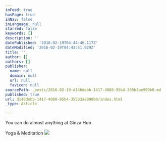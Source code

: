 ```yaml
---
inFeed: true
hasPage: true
inNav: false
inLanguage: null
starred: false
keywords: []
description: ''
datePublished: '2016-02-19T04:44:46.117Z'
dateModified: '2016-02-19T04:43:41.929Z'
title: ''
author: []
authors: []
publisher:
  name: null
  domain: null
  url: null
  favicon: null
sourcePath: _posts/2016-02-19-d146debb-1417-4080-95b4-355b3ae990b0.md
published: true
url: d146debb-1417-4080-95b4-355b3ae990b0/index.html
_type: Article

---
```

You can do almost anything at Ginza Hub

Yoga & Meditation
![](https://the-grid-user-content.s3-us-west-2.amazonaws.com/7d1e655d-ed02-4e85-b744-8c34d9196c4e.jpg)